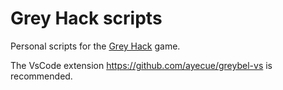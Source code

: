 # Grey Hack scripts

Personal scripts for the [Grey Hack](https://store.steampowered.com/app/605230/Grey_Hack/) game.

The VsCode extension https://github.com/ayecue/greybel-vs is recommended.
